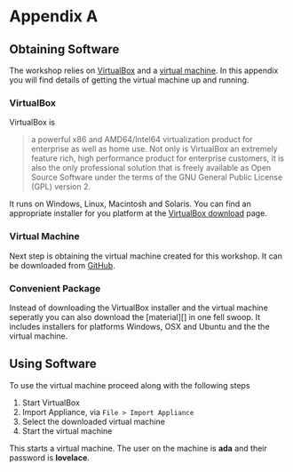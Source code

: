 Appendix A
==========

Obtaining Software
------------------

The workshop relies on [VirtualBox][virtualbox] and a
[virtual machine][vm]. In this appendix you will find details of
getting the virtual machine up and running.

### VirtualBox

VirtualBox is

> a powerful x86 and AMD64/Intel64 virtualization product for
> enterprise as well as home use. Not only is VirtualBox an extremely
> feature rich, high performance product for enterprise customers, it
> is also the only professional solution that is freely available as
> Open Source Software under the terms of the GNU General Public
> License (GPL) version 2.

It runs on Windows, Linux, Macintosh and Solaris. You can find an
appropriate installer for you platform at the
[VirtualBox download][virtualbox-download] page.

### Virtual Machine

Next step is obtaining the virtual machine created for this
workshop. It can be downloaded from [GitHub][ada-vm].

### Convenient Package

Instead of downloading the VirtualBox installer and the virtual
machine seperatly you can also download the [material][] in one fell
swoop. It includes installers for platforms Windows, OSX and Ubuntu
and the the virtual machine.

Using Software
--------------

To use the virtual machine proceed along with the following steps

1. Start VirtualBox
2. Import Appliance, via `File > Import Appliance`
3. Select the downloaded virtual machine
4. Start the virtual machine

This starts a virtual machine. The user on the machine is **ada** and
their password is **lovelace**.

[virtualbox]: https://www.virtualbox.org/
[vm]: https://en.wikipedia.org/wiki/Virtual_machine
[virtualbox-download]: https://www.virtualbox.org/wiki/Downloads
[ada-vm]:
[material]
